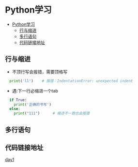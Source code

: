 # Python学习

- [Python学习](#python学习)
  - [行与缩进](#行与缩进)
  - [多行语句](#多行语句)
  - [代码链接地址](#代码链接地址)

## 行与缩进

- 不顶行写会报错，需要顶格写

```python
  print('ll')    # 报错：IndentationError: unexpected indent
```

- 遇:下一行必缩进一个tab

```python
  if True:
    print('正确的书写')
  else: 
    print("111")      # 缩进不一致也会报错
```

## 多行语句

## 代码链接地址

[day1](./day1.py)
